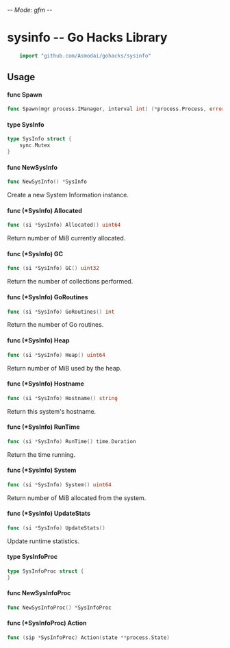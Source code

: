 -*- Mode: gfm -*-

# sysinfo -- Go Hacks Library

```go
    import "github.com/Asmodai/gohacks/sysinfo"
```

## Usage

#### func  Spawn

```go
func Spawn(mgr process.IManager, interval int) (*process.Process, error)
```

#### type SysInfo

```go
type SysInfo struct {
	sync.Mutex
}
```


#### func  NewSysInfo

```go
func NewSysInfo() *SysInfo
```
Create a new System Information instance.

#### func (*SysInfo) Allocated

```go
func (si *SysInfo) Allocated() uint64
```
Return number of MiB currently allocated.

#### func (*SysInfo) GC

```go
func (si *SysInfo) GC() uint32
```
Return the number of collections performed.

#### func (*SysInfo) GoRoutines

```go
func (si *SysInfo) GoRoutines() int
```
Return the number of Go routines.

#### func (*SysInfo) Heap

```go
func (si *SysInfo) Heap() uint64
```
Return number of MiB used by the heap.

#### func (*SysInfo) Hostname

```go
func (si *SysInfo) Hostname() string
```
Return this system's hostname.

#### func (*SysInfo) RunTime

```go
func (si *SysInfo) RunTime() time.Duration
```
Return the time running.

#### func (*SysInfo) System

```go
func (si *SysInfo) System() uint64
```
Return number of MiB allocated from the system.

#### func (*SysInfo) UpdateStats

```go
func (si *SysInfo) UpdateStats()
```
Update runtime statistics.

#### type SysInfoProc

```go
type SysInfoProc struct {
}
```


#### func  NewSysInfoProc

```go
func NewSysInfoProc() *SysInfoProc
```

#### func (*SysInfoProc) Action

```go
func (sip *SysInfoProc) Action(state **process.State)
```
